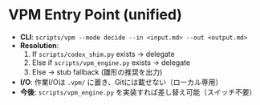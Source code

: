 # VPM Entry Point (unified)
- **CLI**: `scripts/vpm --mode decide --in <input.md> --out <output.md>`
- **Resolution**:
  1) If `scripts/codex_shim.py` exists → delegate
  2) Else if `scripts/vpm_engine.py` exists → delegate
  3) Else → stub fallback (雛形の推奨を出力)
- **I/O**: 作業I/Oは `.vpm/` に置き、Gitには載せない（ローカル専用）
- **今後**: `scripts/vpm_engine.py` を実装すれば差し替え可能（スイッチ不要）
